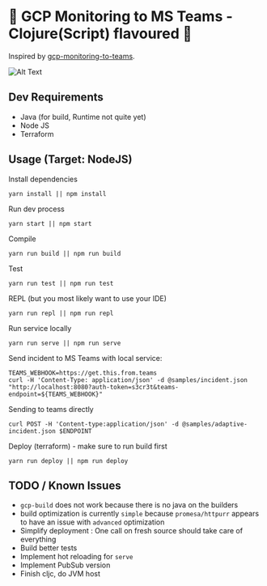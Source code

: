 # 🧪 GCP Monitoring to MS Teams - Clojure(Script) flavoured 🥼

Inspired by [gcp-monitoring-to-teams](https://github.com/Courtsite/gcp-monitoring-to-teams).

![Alt Text](https://media.giphy.com/media/YAlhwn67KT76E/giphy.gif)

## Dev Requirements
- Java (for build, Runtime not quite yet)
- Node JS
- Terraform

## Usage (Target: NodeJS)
Install dependencies
```shell
yarn install || npm install
```
Run dev process
```shell
yarn start || npm start
```
Compile
```shell
yarn run build || npm run build
```
Test
```shell
yarn run test || npm run test
```
REPL (but you most likely want to use your IDE)
```shell
yarn run repl || npm run repl
```
Run service locally
```shell
yarn run serve || npm run serve
```
Send incident to MS Teams with local service:
```shell
TEAMS_WEBHOOK=https://get.this.from.teams
curl -H 'Content-Type: application/json' -d @samples/incident.json "http://localhost:8080?auth-token=s3cr3t&teams-endpoint=${TEAMS_WEBHOOK}"
```
Sending to teams directly
```shell
curl POST -H 'Content-type:application/json' -d @samples/adaptive-incident.json $ENDPOINT
```
Deploy (terraform) - make sure to run build first
```shell
yarn run deploy || npm run deploy
```

## TODO / Known Issues
- `gcp-build` does not work because there is no java on the builders
- build optimization is currently `simple` because `promesa/httpurr` appears to have an issue with `advanced` optimization
- Simplify deployment : One call on fresh source should take care of everything
- Build better tests
- Implement hot reloading for `serve`
- Implement PubSub version
- Finish cljc, do JVM host
